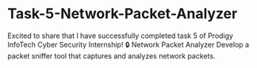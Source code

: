 # Task-5-Network-Packet-Analyzer
Excited to share that I have successfully completed task 5 of Prodigy InfoTech Cyber Security Internship!  🔒 Network Packet Analyzer  Develop a packet sniffer tool that captures and analyzes network packets.
